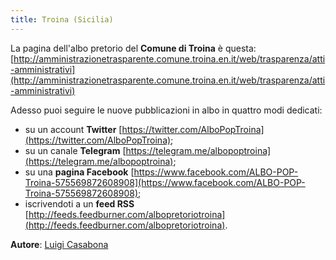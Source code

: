 ```yaml
---
title: Troina (Sicilia)
---
```


La pagina dell'albo pretorio del **Comune di Troina** è questa: [http://amministrazionetrasparente.comune.troina.en.it/web/trasparenza/atti-amministrativi](http://amministrazionetrasparente.comune.troina.en.it/web/trasparenza/atti-amministrativi)

Adesso puoi seguire le nuove pubblicazioni in albo in quattro modi dedicati:

* su un account **Twitter** [https://twitter.com/AlboPopTroina](https://twitter.com/AlboPopTroina);
* su un canale **Telegram** [https://telegram.me/albopoptroina](https://telegram.me/albopoptroina);
* su una **pagina Facebook** [https://www.facebook.com/ALBO-POP-Troina-575569872608908](https://www.facebook.com/ALBO-POP-Troina-575569872608908);
* iscrivendoti a un **feed RSS** [http://feeds.feedburner.com/albopretoriotroina](http://feeds.feedburner.com/albopretoriotroina).

**Autore**: [Luigi Casabona](https://www.facebook.com/luigi.casabona)